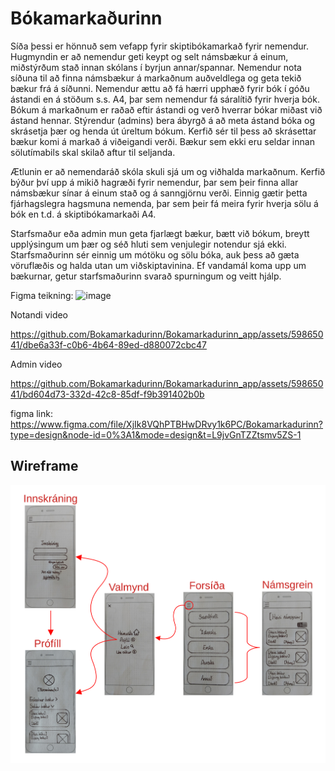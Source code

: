 # Bókamarkaðurinn

Síða þessi er hönnuð sem vefapp fyrir skiptibókamarkað fyrir nemendur. Hugmyndin er að nemendur geti keypt og selt námsbækur á einum, miðstýrðum stað innan skólans í byrjun annar/spannar. Nemendur nota síðuna til að finna námsbækur á markaðnum auðveldlega og geta tekið bækur frá á síðunni. Nemendur ættu að fá hærri upphæð fyrir bók í góðu ástandi en á stöðum s.s. A4, þar sem nemendur fá sáralítið fyrir hverja bók. Bókum á markaðnum er raðað eftir ástandi og verð hverrar bókar miðast við ástand hennar. Stýrendur (admins) bera ábyrgð á að meta ástand bóka og skrásetja þær og henda út úreltum bókum. Kerfið sér til þess að skrásettar bækur komi á markað á viðeigandi verði. Bækur sem ekki eru seldar innan sölutímabils skal skilað aftur til seljanda.

Ætlunin er að nemendaráð skóla skuli sjá um og viðhalda markaðnum. Kerfið býður því upp á mikið hagræði fyrir nemendur, þar sem þeir finna allar námsbækur sínar á einum stað og á sanngjörnu verði. Einnig gætir þetta fjárhagslegra hagsmuna nemenda, þar sem þeir fá meira fyrir hverja sölu á bók en t.d. á skiptibókamarkaði A4.

Starfsmaður eða admin mun geta fjarlægt bækur, bætt við bókum, breytt upplýsingum um þær og séð hluti sem venjulegir notendur sjá ekki. Starfsmaðurinn sér einnig um mótöku og sölu bóka, auk þess að gæta vöruflæðis og halda utan um viðskiptavinina. Ef vandamál koma upp um bækurnar, getur starfsmaðurinn svarað spurningum og veitt hjálp.

Figma teikning:
![image](https://github.com/Bokamarkadurinn/Bokamarkadurinn_app/assets/59865041/5e70eefe-1abb-48cb-8aa3-68ecc6f4b9aa)

Notandi video

https://github.com/Bokamarkadurinn/Bokamarkadurinn_app/assets/59865041/dbe6a33f-c0b6-4b64-89ed-d880072cbc47

Admin video

https://github.com/Bokamarkadurinn/Bokamarkadurinn_app/assets/59865041/bd604d73-332d-42c8-85df-f9b391402b0b



figma link: https://www.figma.com/file/XjIk8VQhPTBHwDRvy1k6PC/Bokamarkadurinn?type=design&node-id=0%3A1&mode=design&t=L9jvGnTZZtsmv5ZS-1

## Wireframe

![Wireframe](https://github.com/Bokamarkadurinn/Bokamarkadurinn_app/blob/main/myndir/Wireframe.jpg?raw=true)

